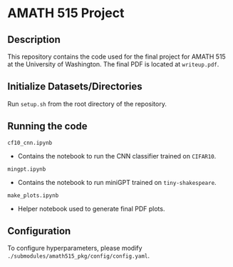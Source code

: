# AMATH 515 Project

## Description

This repository contains the code used for the final project for AMATH 515 at the University of Washington. The final PDF is located at `writeup.pdf`.

## Initialize Datasets/Directories

Run `setup.sh` from the root directory of the repository.

## Running the code

`cf10_cnn.ipynb`
- Contains the notebook to run the CNN classifier trained on `CIFAR10`.

`mingpt.ipynb`
- Contains the notebook to run miniGPT trained on `tiny-shakespeare`.

`make_plots.ipynb`
- Helper notebook used to generate final PDF plots.

## Configuration

To configure hyperparameters, please modify `./submodules/amath515_pkg/config/config.yaml`.
